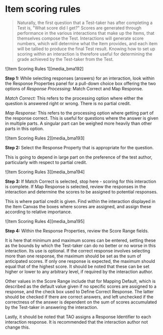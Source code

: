 # Item scoring rules

>Naturally, the first question that a Test-taker has after completing a Test is, "What score did I get?" Scores are generated through performance in the various interactions that make up the Items, that themselves compose the Test. Interactions will generate score numbers, which will determine what the Item provides, and each item will be tallied to produce the final Test result. Knowing how to set up scoring within an interaction is therefore useful for determining the grade achieved by the Test-taker from the Test.

![Item Scoring Rules 1][media_bma192]

**Step 1:** While selecting responses (answers) for an interaction, look within the Response Properties panel for a pull-down choice box offering the two options of *Response Processing*: Match Correct and Map Response.

*Match Correct:* This refers to the processing option where either the question is answered right or wrong. There is no partial credit.

*Map Response:* This refers to the processing option where getting part of the response correct. This is useful for questions where the answer is given in multiple parts. A singular part can be weighed more heavily than other parts in this option.

![Item Scoring Rules 2][media_bma193]

**Step 2:** Select the Response Property that is appropriate for the question.

This is going to depend in large part on the preference of the test author, particularly with respect to partial credit.

![Item Scoring Rules 3][media_bma194]

**Step 3:** If Match Correct is selected, stop here - scoring for this interaction is complete. If Map Response is selected, review the responses in the interaction and determine the scores to be assigned to potential responses.

This is where partial credit is given. Find within the interaction displayed in the Item Canvas the boxes where scores are assigned, and assign these according to relative importance. 

![Item Scoring Rules 4][media_bma195]

**Step 4:** Within the Response Properties, review the Score Range fields.

It is here that minimum and maximum scores can be entered, setting these as the bounds by which the Test-taker can do no better or no worse in this interaction. Its use is optional. If the correct response involves selecting more than one response, the maximum should be set as the sum of anticipated scores. If only one response is expected, the maximum should equal that of the highest score. It should be noted that these can be set higher or lower to any arbitrary level, if required by the interaction author.

Other values in the Score Range include that for Mapping Default, which is described as the default value given if no specific scores are assigned to a response, and the check box used to Define Correct Response. The latter should be checked if there are correct answers, and left unchecked if the correctness of the answer is dependent on the sum of scores accumulated by the Test-taker in answering the interaction.

Lastly, it should be noted that TAO assigns a Response Identifier to each interaction response. It is recommended that the interaction author not change this.